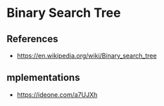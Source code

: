 # Binary Search Tree

## References 

* https://en.wikipedia.org/wiki/Binary_search_tree

## mplementations

* https://ideone.com/a7UJXh

